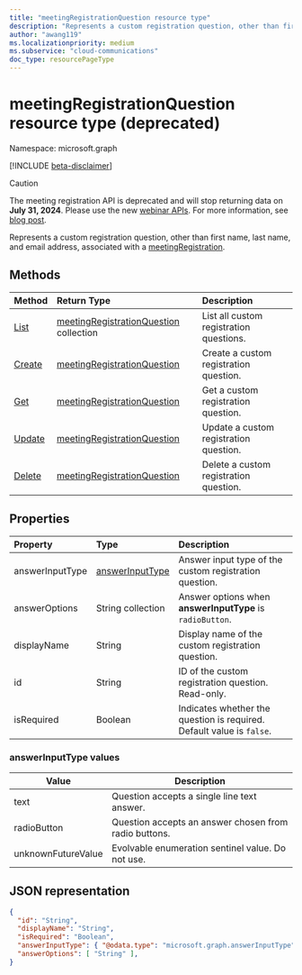```yaml
---
title: "meetingRegistrationQuestion resource type"
description: "Represents a custom registration question, other than first name, last name, and email address, associated with a meetingRegistration."
author: "awang119"
ms.localizationpriority: medium
ms.subservice: "cloud-communications"
doc_type: resourcePageType
---
```


# meetingRegistrationQuestion resource type (deprecated)

Namespace: microsoft.graph

[!INCLUDE [beta-disclaimer](../../includes/beta-disclaimer.md)]

> [!CAUTION]
> The meeting registration API is deprecated and will stop returning data on **July 31, 2024**. Please use the new [webinar APIs](../resources/virtualeventwebinar.md). For more information, see [blog post](https://devblogs.microsoft.com/microsoft365dev/deprecation-of-the-microsoft-graph-meeting-registration-beta-apis/). 

Represents a custom registration question, other than first name, last name, and email address, associated with a [meetingRegistration](meetingRegistration.md).

## Methods

| Method | Return Type | Description |
| :----- | :---------- | :---------- |
|[List](../api/meetingregistration-list-customquestions.md) | [meetingRegistrationQuestion](meetingregistrationquestion.md) collection | List all custom registration questions. |
|[Create](../api/meetingregistration-post-customquestions.md) | [meetingRegistrationQuestion](meetingregistrationquestion.md) | Create a custom registration question. |
|[Get](../api/meetingregistrationquestion-get.md) | [meetingRegistrationQuestion](meetingregistrationquestion.md) | Get a custom registration question. |
|[Update](../api/meetingregistrationquestion-update.md) | [meetingRegistrationQuestion](meetingregistrationquestion.md) | Update a custom registration question. |
|[Delete](../api/meetingregistrationquestion-delete.md) | [meetingRegistrationQuestion](meetingregistrationquestion.md) | Delete a custom registration question. |

## Properties

| Property | Type | Description |
| :------- | :--- | :---------- |
| answerInputType | [answerInputType](#answerinputtype-values) | Answer input type of the custom registration question. |
| answerOptions | String collection | Answer options when **answerInputType** is `radioButton`. |
| displayName | String | Display name of the custom registration question. |
| id | String | ID of the custom registration question. Read-only. |
| isRequired | Boolean | Indicates whether the question is required. Default value is `false`. |

### answerInputType values

| Value              | Description |
|--------------------|-------------|
| text | Question accepts a single line text answer. |
| radioButton | Question accepts an answer chosen from radio buttons. |
| unknownFutureValue | Evolvable enumeration sentinel value. Do not use. |

## JSON representation

<!-- {
  "blockType": "resource",
  "@odata.type": "microsoft.graph.meetingRegistrationQuestion"
}-->

```json
{
  "id": "String",
  "displayName": "String",
  "isRequired": "Boolean",
  "answerInputType": { "@odata.type": "microsoft.graph.answerInputType" },
  "answerOptions": [ "String" ],
}
```
